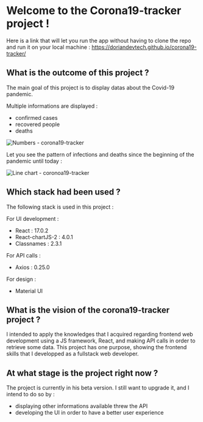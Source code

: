 # Welcome to the Corona19-tracker project !

Here is a link that will let you run the app without having to clone the repo and run it on your local machine : https://doriandevtech.github.io/corona19-tracker/


## What is the outcome of this project ?

The main goal of this project is to display datas about the Covid-19 pandemic.

Multiple informations are displayed :
- confirmed cases
- recovered people
- deaths

![Numbers - corona19-tracker](https://user-images.githubusercontent.com/61510923/153920041-6ff5a041-d806-4413-87a2-b025b2afb941.png)

Let you see the pattern of infections and deaths since the beginning of the pandemic until today :

![Line chart - coronoa19-tracker](https://user-images.githubusercontent.com/61510923/153920247-4ccdaf27-cc47-47fc-97ae-8b1800e188fd.png)

## Which stack had been used ?

The following stack is used in this project :

For UI development :
- React : 17.0.2
- React-chartJS-2 : 4.0.1
- Classnames : 2.3.1

For API calls :
- Axios : 0.25.0

For design :
- Material UI

## What is the vision of the corona19-tracker project ?

I intended to apply the knowledges that I acquired regarding frontend web development using a JS framework, React, and making API calls in order to retrieve some data.
This project has one purpose, showing the frontend skills that I developped as a fullstack web developer.

## At what stage is the project right now ?

The project is currently in his beta version. I still want to upgrade it, and I intend to do so by :
- displaying other informations available threw the API
- developing the UI in order to have a better user experience
